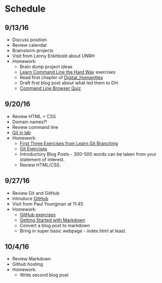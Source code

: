 # Schedule

## 9/13/16
* Discuss position
* Review calendar
* Brainstorm projects
* Visit from Lenny Enkhbold about UNRH
* Homework:
    * Brain dump project ideas
    * [Learn Command Line the Hard Way](https://learnrubythehardway.org/book/appendixa.html) exercises
    * Read first chapter of [Digital_Humanities](https://mitpress.mit.edu/sites/default/files/titles/content/9780262018470_Open_Access_Edition.pdf)
    * Draft first blog post about what led them to DH.
    * [Command Line Browser Quiz](https://bmw9t.github.io/command_line_browser_quiz/)

## 9/20/16
* Review HTML + CSS
* Domain names?!
* Review command line
* [Git in lab](https://github.com/wludh/ugfellows/blob/master/lessons/github.md)
* Homework: 
    * [First Three Exercises from Learn Git Branching](http://learngitbranching.js.org/)
    * [Git Exercises](https://github.com/wludh/ugfellows/blob/master/lessons/github.md)
    * Introductory Blog Posts - 300-500 words can be taken from your statement of interest.
    * Review HTML/CSS.

## 9/27/16
* Review Git and GitHub
* Introduce [GitHub](https://github.com)
* Visit from Paul Youngman at 11:45
* Homework:
    * [GitHub exercises](https://github.com/wludh/ugfellows/blob/master/exercises/github.md)
    * [Getting Started with Markdown](http://programminghistorian.org/lessons/getting-started-with-markdown)
    * Convert a blog post to markdown
    * Bring in super basic webpage - index.html at least.

## 10/4/16
* Review Markdown
* Github hosting
* Homework: 
    * Write second blog post